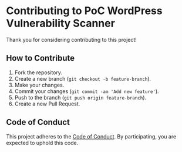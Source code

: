 # Contributing to PoC WordPress Vulnerability Scanner

Thank you for considering contributing to this project! 

## How to Contribute

1. Fork the repository.
2. Create a new branch (`git checkout -b feature-branch`).
3. Make your changes.
4. Commit your changes (`git commit -am 'Add new feature'`).
5. Push to the branch (`git push origin feature-branch`).
6. Create a new Pull Request.

## Code of Conduct

This project adheres to the [Code of Conduct](CODE_OF_CONDUCT.md). By participating, you are expected to uphold this code.
